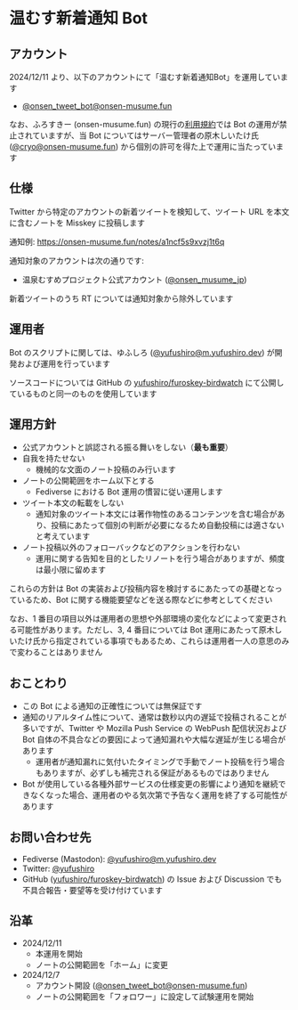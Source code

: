 # 温むす新着通知 Bot

## アカウント

2024/12/11 より、以下のアカウントにて「温むす新着通知Bot」を運用しています

- [@onsen_tweet_bot@onsen-musume.fun](https://onsen-musume.fun/@onsen_tweet_bot)

なお、ふろすきー (onsen-musume.fun) の現行の[利用規約](https://cryo.jp/misskey/onsen/tos.php)では Bot の運用が禁止されていますが、当 Bot についてはサーバー管理者の原木しいたけ氏 ([@cryo@onsen-musume.fun](https://onsen-musume.fun/@cryo)) から個別の許可を得た上で運用に当たっています

## 仕様

Twitter から特定のアカウントの新着ツイートを検知して、ツイート URL を本文に含むノートを Misskey に投稿します

通知例: https://onsen-musume.fun/notes/a1ncf5s9xvzj1t6q

通知対象のアカウントは次の通りです:

- 温泉むすめプロジェクト公式アカウント ([@onsen_musume_jp](https://twitter.com/onsen_musume_jp))

新着ツイートのうち RT については通知対象から除外しています

## 運用者

Bot のスクリプトに関しては、ゆふしろ ([@yufushiro@m.yufushiro.dev](https://m.yufushiro.dev/@yufushiro)) が開発および運用を行っています

ソースコードについては GitHub の [yufushiro/furoskey-birdwatch](https://github.com/yufushiro/furoskey-birdwatch) にて公開しているものと同一のものを使用しています

## 運用方針

- 公式アカウントと誤認される振る舞いをしない（**最も重要**）
- 自我を持たせない
    - 機械的な文面のノート投稿のみ行います
- ノートの公開範囲をホーム以下とする
    - Fediverse における Bot 運用の慣習に従い運用します
- ツイート本文の転載をしない
    - 通知対象のツイート本文には著作物性のあるコンテンツを含む場合があり、投稿にあたって個別の判断が必要になるため自動投稿には適さないと考えています
- ノート投稿以外のフォローバックなどのアクションを行わない
    - 運用に関する告知を目的としたリノートを行う場合がありますが、頻度は最小限に留めます

これらの方針は Bot の実装および投稿内容を検討するにあたっての基礎となっているため、Bot に関する機能要望などを送る際などに参考としてください

なお、1 番目の項目以外は運用者の思想や外部環境の変化などによって変更される可能性があります。ただし、3, 4 番目については Bot 運用にあたって原木しいたけ氏から指定されている事項でもあるため、これらは運用者一人の意思のみで変わることはありません

## おことわり

- この Bot による通知の正確性については無保証です
- 通知のリアルタイム性について、通常は数秒以内の遅延で投稿されることが多いですが、Twitter や Mozilla Push Service の WebPush 配信状況および Bot 自体の不具合などの要因によって通知漏れや大幅な遅延が生じる場合があります
    - 運用者が通知漏れに気付いたタイミングで手動でノート投稿を行う場合もありますが、必ずしも補完される保証があるものではありません
- Bot が使用している各種外部サービスの仕様変更の影響により通知を継続できなくなった場合、運用者のやる気次第で予告なく運用を終了する可能性があります

## お問い合わせ先

- Fediverse (Mastodon): [@yufushiro@m.yufushiro.dev](https://m.yufushiro.dev/@yufushiro)
- Twitter: [@yufushiro](https://twitter.com/yufushiro)
- GitHub ([yufushiro/furoskey-birdwatch](https://github.com/yufushiro/furoskey-birdwatch)) の Issue および Discussion でも不具合報告・要望等を受け付けています

## 沿革

- 2024/12/11
    - 本運用を開始
    - ノートの公開範囲を「ホーム」に変更
- 2024/12/7
    - アカウント開設 ([@onsen_tweet_bot@onsen-musume.fun](https://onsen-musume.fun/@onsen_tweet_bot))
    - ノートの公開範囲を「フォロワー」に設定して試験運用を開始
